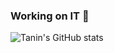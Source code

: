 ### Working on IT 💪


![Tanin's GitHub stats](https://github-readme-stats.vercel.app/api?username=TaninDean&show_icons=true&theme=radical)
